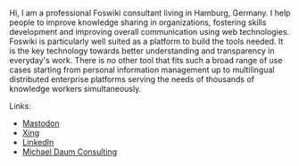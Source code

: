 Hi, I am a professional Foswiki consultant living in Hamburg, Germany. I help people to improve knowledge sharing in organizations, fostering skills development and improving overall communication using web technologies. Foswiki is particularly well suited as a platform to build the tools needed. It is the key technology towards better understanding and transparency in everyday's work. There is no other tool that fits such a broad range of use cases starting from personal information management up to multilingual distributed enterprise platforms serving the needs of thousands of knowledge workers simultaneously. 

Links:
- <a rel="me" href="https://mastodon.social/@nuddlegg">Mastodon</a>
- <a href="https://www.xing.com/profile/Michael_Daum4">Xing</a>
- <a href="https://www.linkedin.com/in/michaeldaum">LinkedIn</a>
- <a href="https://www.michaeldaumconsulting.com">Michael Daum Consulting</a>
